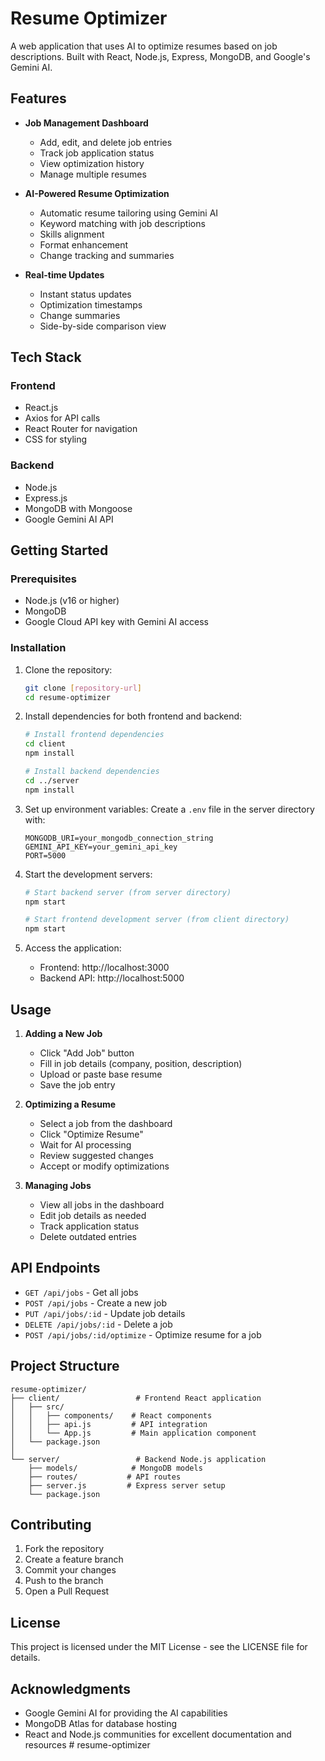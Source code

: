# Resume Optimizer

A web application that uses AI to optimize resumes based on job descriptions. Built with React, Node.js, Express, MongoDB, and Google's Gemini AI.

## Features

- **Job Management Dashboard**

  - Add, edit, and delete job entries
  - Track job application status
  - View optimization history
  - Manage multiple resumes

- **AI-Powered Resume Optimization**

  - Automatic resume tailoring using Gemini AI
  - Keyword matching with job descriptions
  - Skills alignment
  - Format enhancement
  - Change tracking and summaries

- **Real-time Updates**
  - Instant status updates
  - Optimization timestamps
  - Change summaries
  - Side-by-side comparison view

## Tech Stack

### Frontend

- React.js
- Axios for API calls
- React Router for navigation
- CSS for styling

### Backend

- Node.js
- Express.js
- MongoDB with Mongoose
- Google Gemini AI API

## Getting Started

### Prerequisites

- Node.js (v16 or higher)
- MongoDB
- Google Cloud API key with Gemini AI access

### Installation

1. Clone the repository:

   ```bash
   git clone [repository-url]
   cd resume-optimizer
   ```

2. Install dependencies for both frontend and backend:

   ```bash
   # Install frontend dependencies
   cd client
   npm install

   # Install backend dependencies
   cd ../server
   npm install
   ```

3. Set up environment variables:
   Create a `.env` file in the server directory with:

   ```
   MONGODB_URI=your_mongodb_connection_string
   GEMINI_API_KEY=your_gemini_api_key
   PORT=5000
   ```

4. Start the development servers:

   ```bash
   # Start backend server (from server directory)
   npm start

   # Start frontend development server (from client directory)
   npm start
   ```

5. Access the application:
   - Frontend: http://localhost:3000
   - Backend API: http://localhost:5000

## Usage

1. **Adding a New Job**

   - Click "Add Job" button
   - Fill in job details (company, position, description)
   - Upload or paste base resume
   - Save the job entry

2. **Optimizing a Resume**

   - Select a job from the dashboard
   - Click "Optimize Resume"
   - Wait for AI processing
   - Review suggested changes
   - Accept or modify optimizations

3. **Managing Jobs**
   - View all jobs in the dashboard
   - Edit job details as needed
   - Track application status
   - Delete outdated entries

## API Endpoints

- `GET /api/jobs` - Get all jobs
- `POST /api/jobs` - Create a new job
- `PUT /api/jobs/:id` - Update job details
- `DELETE /api/jobs/:id` - Delete a job
- `POST /api/jobs/:id/optimize` - Optimize resume for a job

## Project Structure

```
resume-optimizer/
├── client/                 # Frontend React application
│   ├── src/
│   │   ├── components/    # React components
│   │   ├── api.js         # API integration
│   │   └── App.js         # Main application component
│   └── package.json
│
└── server/                 # Backend Node.js application
    ├── models/            # MongoDB models
    ├── routes/           # API routes
    ├── server.js         # Express server setup
    └── package.json
```

## Contributing

1. Fork the repository
2. Create a feature branch
3. Commit your changes
4. Push to the branch
5. Open a Pull Request

## License

This project is licensed under the MIT License - see the LICENSE file for details.

## Acknowledgments

- Google Gemini AI for providing the AI capabilities
- MongoDB Atlas for database hosting
- React and Node.js communities for excellent documentation and resources
#   r e s u m e - o p t i m i z e r  
 